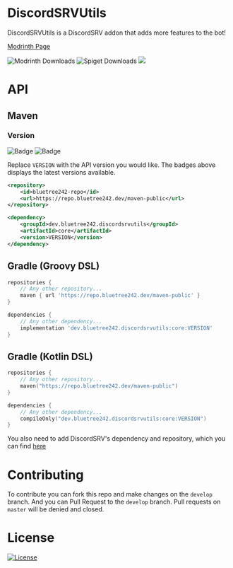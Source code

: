 # DiscordSRVUtils

DiscordSRVUtils is a DiscordSRV addon that adds more features to the bot!

[Modrinth Page](https://modrinth.com/plugin/discordsrvutils)

![Modrinth Downloads](https://img.shields.io/modrinth/dt/kPCZgvM2?label=Modrinth%20downloads)
![Spiget Downloads](https://img.shields.io/spiget/downloads/85958?label=SpigotMC%20downloads&color=FF7F7F)
[![](https://bstats.org/signatures/bukkit/DiscordSRVUtils.svg)](https://bstats.org/plugin/bukkit/DiscordSRVUtils/9456 "DiscordSRVUtils' bstats")

# API

## Maven

### Version
![Badge](https://repo.bluetree242.dev/api/badge/latest/maven-releases/dev/bluetree242/discordsrvutils/core?name=Latest%20Release&color=FF7F7F)
![Badge](https://repo.bluetree242.dev/api/badge/latest/maven-snapshots/dev/bluetree242/discordsrvutils/core?name=Latest%20Development%20Build&color=FF7F7F)

Replace `VERSION` with the API version you would like. The badges above displays the latest versions available.

```xml
<repository>
    <id>bluetree242-repo</id>
    <url>https://repo.bluetree242.dev/maven-public</url>
</repository>
```

```xml
<dependency>
    <groupId>dev.bluetree242.discordsrvutils</groupId>
    <artifactId>core</artifactId>
    <version>VERSION</version>
</dependency>
```

## Gradle (Groovy DSL)

```gradle
repositories {
    // Any other repository...
    maven { url 'https://repo.bluetree242.dev/maven-public' }
}
```

```gradle
dependencies {
    // Any other dependency...
    implementation 'dev.bluetree242.discordsrvutils:core:VERSION'
}
```

## Gradle (Kotlin DSL)

```kts
repositories {
    // Any other repository...
    maven("https://repo.bluetree242.dev/maven-public")
}
```

```kts
dependencies {
    // Any other dependency...
    compileOnly("dev.bluetree242.discordsrvutils:core:VERSION")
}
```

You also need to add DiscordSRV's dependency and repository, which you can
find [here](https://docs.discordsrv.com/master/#developers)

# Contributing

To contribute you can fork this repo and make changes on the `develop` branch. And you can Pull Request to the `develop`
branch. Pull requests on `master` will be denied and closed.

# License
[License]:https://img.shields.io/github/license/BlueDevelopersInc/DiscordSRVUtils?color=e
[![License]](https://github.com/BlueDevelopersInc/DiscordSRVUtils/blob/master/LICENSE)
  






